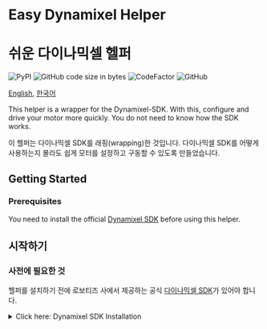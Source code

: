 <!---------------------------->
<!-- multilangual suffix: en, kr  -->
<!-- no suffix: en -->
<!---------------------------->


<!-- [en] -->
# Easy Dynamixel Helper
<!-- [kr] -->
# 쉬운 다이나믹셀 헬퍼
<!-- [common] -->

![PyPI](https://img.shields.io/pypi/v/dynamixel-helper.svg)
![GitHub code size in bytes](https://img.shields.io/github/languages/code-size/ryul1206/easy-dynamixel-helper.svg)
![CodeFactor](https://www.codefactor.io/repository/github/ryul1206/easy-dynamixel-helper/badge/master)
![GitHub](https://img.shields.io/github/license/ryul1206/easy-dynamixel-helper.svg)

[English](README.md), [한국어](README.kor.md)

<!-- [en] -->
This helper is a wrapper for the Dynamixel-SDK. With this, configure and drive your motor more quickly. You do not need to know how the SDK works.
<!-- [kr] -->
이 헬퍼는 다이나믹셀 SDK를 래핑(wrapping)한 것입니다. 다이나믹셀 SDK를 어떻게 사용하는지 몰라도 쉽게 모터를 설정하고 구동할 수 있도록 만들었습니다.
<!-- [common] -->

<!-- [ignore] -->
<!-- TODO: update figure (direct writing on the control table) -->
<!-- Your code ===> DXL Helper ===> Your motor(control table) -->

<!-- [[ multilangual toc: level=2~3 ]] -->

<!-- [ignore] -->
<!-- README-Template.md -->
<!-- https://gist.github.com/PurpleBooth -->

<!-- [en] -->
## Getting Started

### Prerequisites

You need to install the official [Dynamixel SDK](https://github.com/ROBOTIS-GIT/DynamixelSDK) before using this helper.

<!-- [kr] -->
## 시작하기

### 사전에 필요한 것

헬퍼를 설치하기 전에 로보티즈 사에서 제공하는 공식 [다이나믹셀 SDK](https://github.com/ROBOTIS-GIT/DynamixelSDK)가 있어야 합니다.

<!-- [en] -->
<details><summary>Click here: Dynamixel SDK Installation</summary>
<p>
<!-- [kr] -->
<details><summary>클릭하여 보기: 다이나믹셀 SDK 설치 방법</summary>
<p>
<!-- [en] -->

1. Clone the official SDK repository into your custom folder, for example, I created `~/lib`.

    ```bash

    <!-- [kr] -->
    git clone https://github.com/ROBOTIS-GIT/DynamixelSDK.git
    ```

<!-- [kr] -->

1. 라이브러리를 설치할 공간에 공식 SDK 코드를 내려받습니다. 예를 들어, 저는 `~/lib` 폴더를 만들었습니다.

    ```bash

    <!-- [kr] -->
    git clone https://github.com/ROBOTIS-GIT/DynamixelSDK.git
    ```

<!-- [common] -->
</p>
</details>
